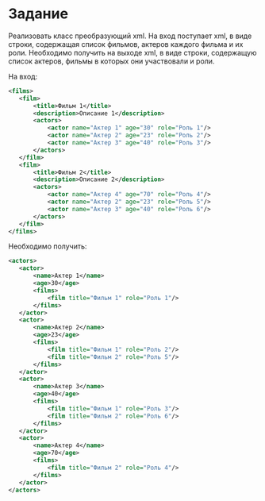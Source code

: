 # Задание

Реализовать класс преобразующий xml. На вход поступает xml, в виде строки, содержащая список фильмов, актеров каждого фильма и их роли. Необходимо получить на выходе xml, в виде строки, содержащую список актеров, фильмы в которых они участвовали и роли.

На вход:
```xml
<films>
   <film>
       <title>Фильм 1</title>
       <description>Описание 1</description>
       <actors>
           <actor name="Актер 1" age="30" role="Роль 1"/>
           <actor name="Актер 2" age="23" role="Роль 2"/>
           <actor name="Актер 3" age="40" role="Роль 3"/>
       </actors>
   </film>
   <film>
       <title>Фильм 2</title>
       <description>Описание 2</description>
       <actors>
           <actor name="Актер 4" age="70" role="Роль 4"/>
           <actor name="Актер 2" age="23" role="Роль 5"/>
           <actor name="Актер 3" age="40" role="Роль 6"/>
       </actors>
   </film>
</films>
```

Необходимо получить:
```xml
<actors>
   <actor>
       <name>Актер 1</name>
       <age>30</age>
       <films>
           <film title="Фильм 1" role="Роль 1"/>
       </films>
   </actor>
   <actor>
       <name>Актер 2</name>
       <age>23</age>
       <films>
           <film title="Фильм 1" role="Роль 2"/>
           <film title="Фильм 2" role="Роль 5"/>
       </films>
   </actor>
   <actor>
       <name>Актер 3</name>
       <age>40</age>
       <films>
           <film title="Фильм 1" role="Роль 3"/>
           <film title="Фильм 2" role="Роль 6"/>
       </films>
   </actor>
   <actor>
       <name>Актер 4</name>
       <age>70</age>
       <films>
           <film title="Фильм 2" role="Роль 4"/>
       </films>
   </actor>
</actors>
```